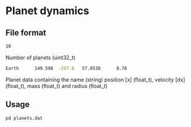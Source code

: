 # Planet dynamics

## File format

```sh
10
```
Number of planets (uint32_t)

```sh
Earth      149.598  -297.8   57.0538      8.76
```
Planet data containing the name (string) position [x] (float_t), velocity [dx] (float_t), mass (float_t) and radius (float_t)

## Usage

```sh
pd planets.dat
```
